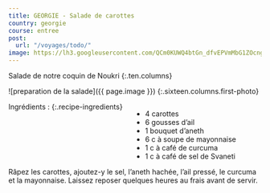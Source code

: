 ```yaml
---
title: GEORGIE - Salade de carottes
country: georgie
course: entree
post:
  url: "/voyages/todo/"
image: https://lh3.googleusercontent.com/QCm0KUWQ4btGn_dfvEPVmMbG1ZOcngMdVnmmgnOpNeTDcLYbipfUlw_dotI339tGdsR8x11-vBs1tx2keYtkwl0HZLbH_OLFopJw4sZPKP6ARwS82AmwdI_Z2sHGugmqnzlMKfGJa6POBPIB2xmHl-_yNGOpTd4Hr1wwuOwUTnRs5a4dsZ2hvMBAGNQb51hJVKq-r9aaQ_JbEAixNUVlW4kJk9Ep7vL4dG4n7q_5SiCs4YTJhYpZT-vWxrumF_G2OYQ4InUMKQgWt3ZPoZwSIejEs74F5-AOqiSC0MkcHJTC3aWF9TxE7dJ5WsIbMW_ZWfChpsQhv-jYFMYY2Y4Xb3fdKf7nNGSdy9gH83COiByq7irJTBkOCVoPwN1iGxMYp6ZAN4IidX0P4908OiKzxlYpXYpvDxbMs9tXJpa0A2oAJ7kVz1e5Gu47Q7YLGEHna07JKLxgM43KXzzgC9q0cnF0CisYIa6kpjvyfbFC0GydtMXcH0DKUNfC715jV0RPAGSVS2GxhDDVqhXtcni635Ml38BNqBl5OeJfU7nY-xpK7NOEpVpxynsPNBw4zZbKjXuUG21wz5p7cSQEAg1KCj37g_xX3ZS0TjGuR2dJmcRlUQvD9S7yxDoEZJzQsaoRvS09UNyCMgkj_Ty05I2AEOC05H985e_TZ1ZfJLIweXd5rnldhfy8bBQ=w900
---
```


Salade de notre coquin de Noukri
{:.ten.columns}

<!--fin extrait-->

![preparation de la salade]({{ page.image }})
{:.sixteen.columns.first-photo}

<div class="four columns" markdown="1">
Ingrédients :
{:.recipe-ingredients}

- 4 carottes
- 6 gousses d’ail
- 1 bouquet d’aneth
- 6 c à soupe de mayonnaise
- 1 c à café de curcuma
- 1 c à café de sel de Svaneti
</div>

<div class="ten columns" markdown="1">
Râpez les carottes, ajoutez-y le sel, l’aneth hachée, l’ail pressé, le curcuma et la mayonnaise. Laissez reposer quelques heures au frais avant de servir.
</div>
